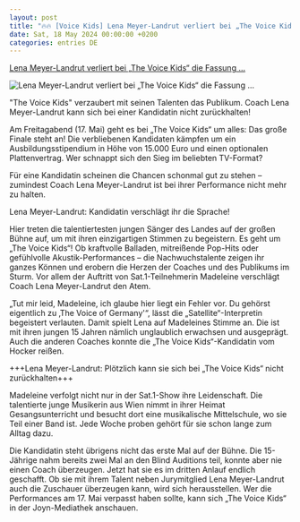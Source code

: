 ```yaml
---
layout: post
title: "🔥🔥 [Voice Kids] Lena Meyer-Landrut verliert bei „The Voice Kids“ die Fassung ..."
date: Sat, 18 May 2024 00:00:00 +0200
categories: entries DE
---
```

[Lena Meyer-Landrut verliert bei „The Voice Kids“ die Fassung ...](https://www.derwesten.de/panorama/promi-tv/lena-meyer-landrut-the-voice-kids-sat1-fassung-fehler-coach-musik-talente-kandidat-saengerin-id300964717.html)

![Lena Meyer-Landrut verliert bei „The Voice Kids“ die Fassung ...](https://www.derwesten.de/wp-content/uploads/sites/8/2024/05/lena-meyer-landrut-2-e1715975641798.jpg)

"The Voice Kids" verzaubert mit seinen Talenten das Publikum. Coach Lena Meyer-Landrut kann sich bei einer Kandidatin nicht zurückhalten!

Am Freitagabend (17. Mai) geht es bei „The Voice Kids“ um alles: Das große Finale steht an! Die verbliebenen Kandidaten kämpfen um ein Ausbildungsstipendium in Höhe von 15.000 Euro und einen optionalen Plattenvertrag. Wer schnappt sich den Sieg im beliebten TV-Format?

Für eine Kandidatin scheinen die Chancen schonmal gut zu stehen – zumindest Coach Lena Meyer-Landrut ist bei ihrer Performance nicht mehr zu halten.

Lena Meyer-Landrut: Kandidatin verschlägt ihr die Sprache!

Hier treten die talentiertesten jungen Sänger des Landes auf der großen Bühne auf, um mit ihren einzigartigen Stimmen zu begeistern. Es geht um „The Voice Kids“! Ob kraftvolle Balladen, mitreißende Pop-Hits oder gefühlvolle Akustik-Performances – die Nachwuchstalente zeigen ihr ganzes Können und erobern die Herzen der Coaches und des Publikums im Sturm. Vor allem der Auftritt von Sat.1-Teilnehmerin Madeleine verschlägt Coach Lena Meyer-Landrut den Atem.

„Tut mir leid, Madeleine, ich glaube hier liegt ein Fehler vor. Du gehörst eigentlich zu ‚The Voice of Germany'“, lässt die „Satellite“-Interpretin begeistert verlauten. Damit spielt Lena auf Madeleines Stimme an. Die ist mit ihren jungen 15 Jahren nämlich unglaublich erwachsen und ausgeprägt. Auch die anderen Coaches konnte die „The Voice Kids“-Kandidatin vom Hocker reißen.

+++Lena Meyer-Landrut: Plötzlich kann sie sich bei „The Voice Kids“ nicht zurückhalten+++

Madeleine verfolgt nicht nur in der Sat.1-Show ihre Leidenschaft. Die talentierte junge Musikerin aus Wien nimmt in ihrer Heimat Gesangsunterricht und besucht dort eine musikalische Mittelschule, wo sie Teil einer Band ist. Jede Woche proben gehört für sie schon lange zum Alltag dazu.

Die Kandidatin steht übrigens nicht das erste Mal auf der Bühne. Die 15-Jährige nahm bereits zwei Mal an den Blind Auditions teil, konnte aber nie einen Coach überzeugen. Jetzt hat sie es im dritten Anlauf endlich geschafft. Ob sie mit ihrem Talent neben Jurymitglied Lena Meyer-Landrut auch die Zuschauer überzeugen kann, wird sich herausstellen. Wer die Performances am 17. Mai verpasst haben sollte, kann sich „The Voice Kids“ in der Joyn-Mediathek anschauen.

